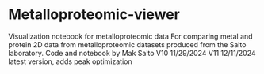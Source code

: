 # Metalloproteomic-viewer
Visualization notebook for metalloproteomic data
For comparing metal and protein 2D data from metalloproteomic datasets produced from the Saito laboratory. Code and notebook by Mak Saito
V10 11/29/2024
V11 12/11/2024 latest version, adds peak optimization
